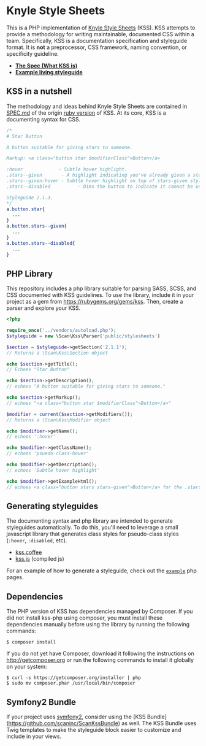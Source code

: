 # Knyle Style Sheets

This is a PHP implementation of [Knyle Style Sheets](http://warpspire.com/kss) (KSS).
KSS attempts to provide a methodology for writing maintainable, documented CSS
within a team. Specifically, KSS is a documentation specification and styleguide
format. It is **not** a preprocessor, CSS framework, naming convention, or
specificity guideline.

* **[The Spec (What KSS is)](https://github.com/kneath/kss/blob/master/SPEC.md)**
* **[Example living styleguide](https://github.com/scaninc/kss-php/tree/master/example)**

## KSS in a nutshell

The methodology and ideas behind Knyle Style Sheets are contained in [SPEC.md](https://github.com/kneath/kss/blob/master/SPEC.md)
of the origin [ruby version](https://github.com/kneath/kss) of KSS. At its core,
KSS is a documenting syntax for CSS.

```css
/*
# Star Button

A button suitable for giving stars to someone.

Markup: <a class="button star $modifierClass">Button</a>

:hover             - Subtle hover highlight.
.stars--given       - A highlight indicating you've already given a star.
.stars--given:hover - Subtle hover highlight on top of stars-given styling.
.stars--disabled          - Dims the button to indicate it cannot be used.

Styleguide 2.1.3.
*/
a.button.star{
  ...
}
a.button.stars--given{
  ...
}
a.button.stars--disabled{
  ...
}
```

## PHP Library

This repository includes a php library suitable for parsing SASS, SCSS, and CSS
documented with KSS guidelines. To use the library, include it in your project as
a gem from <https://rubygems.org/gems/kss>. Then, create a parser and explore your KSS.

```php
<?php

require_once('../vendors/autoload.php');
$styleguide = new \Scan\Kss\Parser('public/stylesheets')

$section = $styleguide->getSection('2.1.1');
// Returns a \Scan\Kss\Section object

echo $section->getTitle();
// Echoes "Star Button"

echo $section->getDescription();
// echoes "A button suitable for giving stars to someone."

echo $section->getMarkup();
// echoes "<a class="button star $modifierClass">Button</a>"

$modifier = current($section->getModifiers());
// Returns a \Scan\Kss\Modifier object

echo $modifier->getName();
// echoes ':hover'

echo $modifier->getClassName();
// echoes 'psuedo-class-hover'

echo $modifier->getDescription();
// echoes 'Subtle hover highlight'

echo $modifier->getExampleHtml();
// echoes <a class="button stars stars-given">Button</a> for the .stars-given modifier
```

## Generating styleguides

The documenting syntax and php library are intended to generate styleguides automatically.
To do this, you'll need to leverage a small javascript library that generates
class styles for pseudo-class styles (`:hover`, `:disabled`, etc).

* [kss.coffee](https://github.com/scaninc/kss-php/blob/master/lib/Scan/kss.coffee)
* [kss.js](https://github.com/scaninc/kss-php/blob/master/example/public/js/kss.js) (compiled js)

For an example of how to generate a styleguide, check out the [`example`](https://github.com/scaninc/kss-php/tree/master/example)
php pages.

## Dependencies

The PHP version of KSS has dependencies managed by Composer. If you did not install
kss-php using composer, you must install these dependencies manually before using
the library by running the following commands:

```
$ composer install
```

If you do not yet have Composer, download it following the instructions on
http://getcomposer.org or run the following commands to install it globally on
your system:

```
$ curl -s https://getcomposer.org/installer | php
$ sudo mv composer.phar /usr/local/bin/composer
```

## Symfony2 Bundle

If your project uses [symfony2](http://symfony.com/), consider using the [KSS Bundle]
(https://github.com/scaninc/ScanKssBundle) as well. The KSS Bundle uses Twig templates
to make the styleguide block easier to customize and include in your views.

